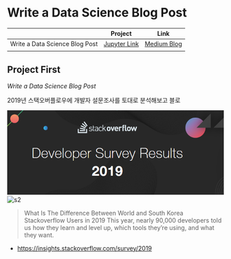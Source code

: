# Write a Data Science Blog Post




||Project|Link|
|:---:|:---:|:---:|
|Write a Data Science Blog Post|[Jupyter Link](https://github.com/NamWoo/Write-a-Data-Science-Blog-Post/blob/master/project1_Write%20A%20Data%20Science%20Blog%20Post/project_survey.ipynb)|[Medium Blog](https://medium.com/@pre3ice/write-a-data-science-blog-post-344cdc866838)
||||


## Project First
*Write a Data Science Blog Post*

2019년 스택오버플로우에 개발자 설문조사를 토대로 분석해보고 블로

![s1](./project1/stack.PNG)
![s2](https://i.stack.imgur.com/qHF2K.png)
>What Is The Difference Between World and South Korea Stackoverflow Users in 2019
This year, nearly 90,000 developers told us how they learn and level up, which tools they’re using, and what they want.

* https://insights.stackoverflow.com/survey/2019

